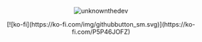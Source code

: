 <p align="center"><img src="https://github-profile-summary-cards.vercel.app/api/cards/profile-details?username=unknownthedev&theme=github_dark" alt="unknownthedev" /></p>

<p align="center"> [![ko-fi](https://ko-fi.com/img/githubbutton_sm.svg)](https://ko-fi.com/P5P46JOFZ) </p>





